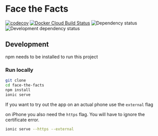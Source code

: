 # Face the Facts

[![codecov](https://codecov.io/gh/Face-the-Facts/mobile-app/branch/develop/graph/badge.svg)](https://codecov.io/gh/Face-the-Facts/mobile-app)
[![Docker Cloud Build Status](https://img.shields.io/docker/cloud/build/facethefacts/app?label=build&logo=docker)](https://hub.docker.com/r/facethefacts/app)
![Dependency status](https://img.shields.io/david/face-the-facts/mobile-app)
![Development dependency status](https://img.shields.io/david/dev/face-the-facts/mobile-app)

## Development

npm needs to be installed to run this project

### Run locally

```zsh
git clone
cd face-the-facts
npm install
ionic serve
```

If you want to try out the app on an actual phone use the `external` flag

on iPhone you also need the `https` flag. You will have to ignore the certificate error.

```zsh
ionic serve --https --external
```
